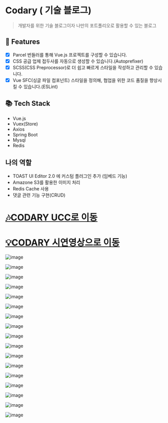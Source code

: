 # Codary ( 기술 블로그)
> 개발자를 위한 기술 블로그이자 나만의 포트폴리오로 활용할 수 있는 블로그

## 🚩 Features

- [x] Parcel 번들러를 통해 Vue.js 프로젝트를 구성할 수 있습니다.
- [x] CSS 공급 업체 접두사를 자동으로 생성할 수 있습니다.(Autoprefixer)
- [x] SCSS(CSS Preprocessor)로 더 쉽고 빠르게 스타일을 작성하고 관리할 수 있습니다.
- [x] Vue SFC(싱글 파일 컴포넌트) 스타일을 정의해, 협업을 위한 코드 품질을 향상시킬 수 있습니다.(ESLint)

## 📚 Tech Stack

- Vue.js
- Vuex(Store)
- Axios
- Spring Boot
- Mysql
- Redis

## 나의 역할
- TOAST UI Editor 2.0 에 커스텀 플러그인 추가 (임베드 기능)
- Amazone S3를 활용한 이미지 처리
- Redis Cache 사용
- 댓글 관련 기능 구현(CRUD) 

# [🎶CODARY UCC로 이동](https://youtu.be/qwzbtwizrYk)

# [💡CODARY 시연영상으로 이동](https://youtu.be/Y5BeThfWCWI)

![image](https://user-images.githubusercontent.com/60100901/108371317-fc390200-7240-11eb-8480-105829b20c26.png)

![image](https://user-images.githubusercontent.com/60100901/108371323-fe02c580-7240-11eb-9a74-dc3a40ea9884.png)

![image](https://user-images.githubusercontent.com/60100901/108371332-00fdb600-7241-11eb-8dc2-f603884abef8.png)

![image](https://user-images.githubusercontent.com/60100901/108371343-03601000-7241-11eb-9c1f-19bf08c5060d.png)

![image](https://user-images.githubusercontent.com/60100901/108371356-05c26a00-7241-11eb-996b-1bf0e15a6579.png)

![image](https://user-images.githubusercontent.com/60100901/108371368-0824c400-7241-11eb-9335-a403f1caaeb0.png)

![image](https://user-images.githubusercontent.com/60100901/108371379-0a871e00-7241-11eb-9157-26074d5a6319.png)

![image](https://user-images.githubusercontent.com/60100901/108371410-107cff00-7241-11eb-8c58-6f48c2fbc5f0.png)

![image](https://user-images.githubusercontent.com/60100901/108371418-12df5900-7241-11eb-8ce9-3e056cd96d1f.png)

![image](https://user-images.githubusercontent.com/60100901/108371430-14a91c80-7241-11eb-8b2e-bb85e992a515.png)

![image](https://user-images.githubusercontent.com/60100901/108371442-170b7680-7241-11eb-8caf-8d3d93ac4c40.png)

![image](https://user-images.githubusercontent.com/60100901/108371445-18d53a00-7241-11eb-950c-699816b3a696.png)

![image](https://user-images.githubusercontent.com/60100901/108371459-1d99ee00-7241-11eb-8934-e62e64ba613a.png)

![image](https://user-images.githubusercontent.com/60100901/108371473-212d7500-7241-11eb-9381-4ebf82325346.png)

![image](https://user-images.githubusercontent.com/60100901/108371482-238fcf00-7241-11eb-8fda-ab5016e2e945.png)

![image](https://user-images.githubusercontent.com/60100901/108371489-25599280-7241-11eb-9670-05c6e1bb9031.png)

![image](https://user-images.githubusercontent.com/60100901/108371498-27bbec80-7241-11eb-86f1-d0b749bb517a.png)



